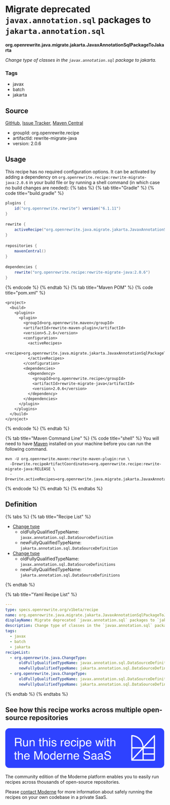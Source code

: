 # Migrate deprecated `javax.annotation.sql` packages to `jakarta.annotation.sql`

**org.openrewrite.java.migrate.jakarta.JavaxAnnotationSqlPackageToJakarta**

_Change type of classes in the `javax.annotation.sql` package to jakarta._

### Tags

* javax
* batch
* jakarta

## Source

[GitHub](https://github.com/openrewrite/rewrite-migrate-java/blob/main/src/main/resources/META-INF/rewrite/jakarta-ee-9.yml), [Issue Tracker](https://github.com/openrewrite/rewrite-migrate-java/issues), [Maven Central](https://central.sonatype.com/artifact/org.openrewrite.recipe/rewrite-migrate-java/2.0.6/jar)

* groupId: org.openrewrite.recipe
* artifactId: rewrite-migrate-java
* version: 2.0.6


## Usage

This recipe has no required configuration options. It can be activated by adding a dependency on `org.openrewrite.recipe:rewrite-migrate-java:2.0.6` in your build file or by running a shell command (in which case no build changes are needed): 
{% tabs %}
{% tab title="Gradle" %}
{% code title="build.gradle" %}
```groovy
plugins {
    id("org.openrewrite.rewrite") version("6.1.11")
}

rewrite {
    activeRecipe("org.openrewrite.java.migrate.jakarta.JavaxAnnotationSqlPackageToJakarta")
}

repositories {
    mavenCentral()
}

dependencies {
    rewrite("org.openrewrite.recipe:rewrite-migrate-java:2.0.6")
}
```
{% endcode %}
{% endtab %}
{% tab title="Maven POM" %}
{% code title="pom.xml" %}
```markup
<project>
  <build>
    <plugins>
      <plugin>
        <groupId>org.openrewrite.maven</groupId>
        <artifactId>rewrite-maven-plugin</artifactId>
        <version>5.2.6</version>
        <configuration>
          <activeRecipes>
            <recipe>org.openrewrite.java.migrate.jakarta.JavaxAnnotationSqlPackageToJakarta</recipe>
          </activeRecipes>
        </configuration>
        <dependencies>
          <dependency>
            <groupId>org.openrewrite.recipe</groupId>
            <artifactId>rewrite-migrate-java</artifactId>
            <version>2.0.6</version>
          </dependency>
        </dependencies>
      </plugin>
    </plugins>
  </build>
</project>
```
{% endcode %}
{% endtab %}

{% tab title="Maven Command Line" %}
{% code title="shell" %}
You will need to have [Maven](https://maven.apache.org/download.cgi) installed on your machine before you can run the following command.

```shell
mvn -U org.openrewrite.maven:rewrite-maven-plugin:run \
  -Drewrite.recipeArtifactCoordinates=org.openrewrite.recipe:rewrite-migrate-java:RELEASE \
  -Drewrite.activeRecipes=org.openrewrite.java.migrate.jakarta.JavaxAnnotationSqlPackageToJakarta
```
{% endcode %}
{% endtab %}
{% endtabs %}

## Definition

{% tabs %}
{% tab title="Recipe List" %}
* [Change type](../../../java/changetype.md)
  * oldFullyQualifiedTypeName: `javax.annotation.sql.DataSourceDefinition`
  * newFullyQualifiedTypeName: `jakarta.annotation.sql.DataSourceDefinition`
* [Change type](../../../java/changetype.md)
  * oldFullyQualifiedTypeName: `javax.annotation.sql.DataSourceDefinitions`
  * newFullyQualifiedTypeName: `jakarta.annotation.sql.DataSourceDefinitions`

{% endtab %}

{% tab title="Yaml Recipe List" %}
```yaml
---
type: specs.openrewrite.org/v1beta/recipe
name: org.openrewrite.java.migrate.jakarta.JavaxAnnotationSqlPackageToJakarta
displayName: Migrate deprecated `javax.annotation.sql` packages to `jakarta.annotation.sql`
description: Change type of classes in the `javax.annotation.sql` package to jakarta.
tags:
  - javax
  - batch
  - jakarta
recipeList:
  - org.openrewrite.java.ChangeType:
      oldFullyQualifiedTypeName: javax.annotation.sql.DataSourceDefinition
      newFullyQualifiedTypeName: jakarta.annotation.sql.DataSourceDefinition
  - org.openrewrite.java.ChangeType:
      oldFullyQualifiedTypeName: javax.annotation.sql.DataSourceDefinitions
      newFullyQualifiedTypeName: jakarta.annotation.sql.DataSourceDefinitions

```
{% endtab %}
{% endtabs %}

## See how this recipe works across multiple open-source repositories

[![Moderne Link Image](/.gitbook/assets/ModerneRecipeButton.png)](https://app.moderne.io/recipes/org.openrewrite.java.migrate.jakarta.JavaxAnnotationSqlPackageToJakarta)

The community edition of the Moderne platform enables you to easily run recipes across thousands of open-source repositories.

Please [contact Moderne](https://moderne.io/product) for more information about safely running the recipes on your own codebase in a private SaaS.
